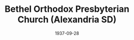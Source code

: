 ---
date: &id001 1937-09-28
end_date: null
location:
  address: null
  city: Alexandria
  state: SD
minister:
- end: 1939-01-01
  name: Jack Zandstra
  start: 1937-09-28
  type: Pastor
- end: 1944-01-01
  name: Walter Magee
  start: 1939-01-01
  type: Pastor
- end: 1952-04-08
  name: Russell Piper
  start: 1945-01-01
  type: Pastor
ministers:
- Jack Zandstra
- Walter Magee
- Russell Piper
name: Bethel Orthodox Presbyterian Church
names:
- end: 1952-04-08
  name: Bethel Orthodox Presbyterian Church
  start: 1937-09-28
origination_date: *id001
raw_data: 'SD Alexandria


  Bethel Orthodox Presbyterian Church  (September 28, 1937- April 8, 1952)

  Pastors: Jack Zandstra, 1937-39

  Walter Magee, 1939-44

  Russell Piper, 1945-52

  '
received_from: null
states:
- SD
status:
  active: false
  end_date: 1952-04-08
  reason: null
  received_from: null
  withdrawal_to: null
title: Bethel Orthodox Presbyterian Church (Alexandria SD)
year_established:
- 1937

---